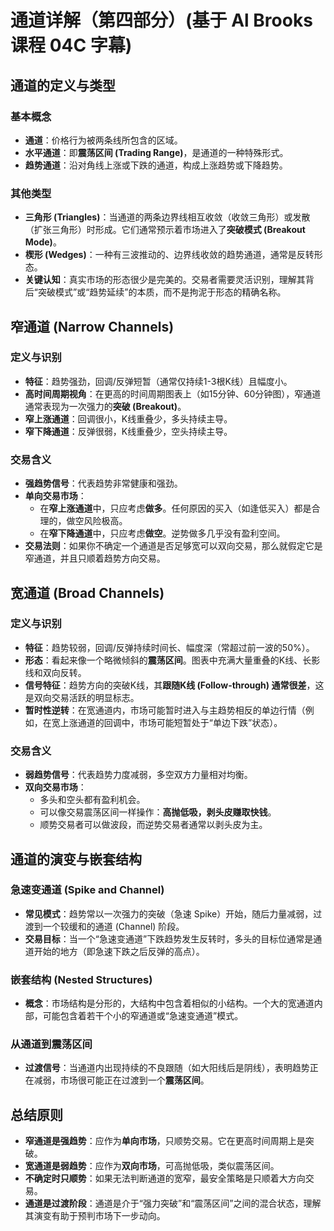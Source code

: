 # 通道详解（第四部分）(基于 Al Brooks 课程 04C 字幕)

## 通道的定义与类型

### 基本概念
-   **通道**：价格行为被两条线所包含的区域。
-   **水平通道**：即**震荡区间 (Trading Range)**，是通道的一种特殊形式。
-   **趋势通道**：沿对角线上涨或下跌的通道，构成上涨趋势或下降趋势。

### 其他类型
-   **三角形 (Triangles)**：当通道的两条边界线相互收敛（收敛三角形）或发散（扩张三角形）时形成。它们通常预示着市场进入了**突破模式 (Breakout Mode)**。
-   **楔形 (Wedges)**：一种有三波推动的、边界线收敛的趋势通道，通常是反转形态。
-   **关键认知**：真实市场的形态很少是完美的。交易者需要灵活识别，理解其背后“突破模式”或“趋势延续”的本质，而不是拘泥于形态的精确名称。

## 窄通道 (Narrow Channels)

### 定义与识别
-   **特征**：趋势强劲，回调/反弹短暂（通常仅持续1-3根K线）且幅度小。
-   **高时间周期视角**：在更高的时间周期图表上（如15分钟、60分钟图），窄通道通常表现为一次强力的**突破 (Breakout)**。
-   **窄上涨通道**：回调很小，K线重叠少，多头持续主导。
-   **窄下降通道**：反弹很弱，K线重叠少，空头持续主导。

### 交易含义
-   **强趋势信号**：代表趋势非常健康和强劲。
-   **单向交易市场**：
    -   在**窄上涨通道**中，只应考虑**做多**。任何原因的买入（如逢低买入）都是合理的，做空风险极高。
    -   在**窄下降通道**中，只应考虑**做空**。逆势做多几乎没有盈利空间。
-   **交易法则**：如果你不确定一个通道是否足够宽可以双向交易，那么就假定它是窄通道，并且只顺着趋势方向交易。

## 宽通道 (Broad Channels)

### 定义与识别
-   **特征**：趋势较弱，回调/反弹持续时间长、幅度深（常超过前一波的50%）。
-   **形态**：看起来像一个略微倾斜的**震荡区间**。图表中充满大量重叠的K线、长影线和双向反转。
-   **信号特征**：趋势方向的突破K线，其**跟随K线 (Follow-through) 通常很差**，这是双向交易活跃的明显标志。
-   **暂时性逆转**：在宽通道内，市场可能暂时进入与主趋势相反的单边行情（例如，在宽上涨通道的回调中，市场可能短暂处于“单边下跌”状态）。

### 交易含义
-   **弱趋势信号**：代表趋势力度减弱，多空双方力量相对均衡。
-   **双向交易市场**：
    -   多头和空头都有盈利机会。
    -   可以像交易震荡区间一样操作：**高抛低吸，剥头皮赚取快钱**。
    -   顺势交易者可以做波段，而逆势交易者通常以剥头皮为主。

## 通道的演变与嵌套结构

### 急速变通道 (Spike and Channel)
-   **常见模式**：趋势常以一次强力的突破（急速 Spike）开始，随后力量减弱，过渡到一个较缓和的通道 (Channel) 阶段。
-   **交易目标**：当一个“急速变通道”下跌趋势发生反转时，多头的目标位通常是通道开始的地方（即急速下跌之后反弹的高点）。

### 嵌套结构 (Nested Structures)
-   **概念**：市场结构是分形的，大结构中包含着相似的小结构。一个大的宽通道内部，可能包含着若干个小的窄通道或“急速变通道”模式。

### 从通道到震荡区间
-   **过渡信号**：当通道内出现持续的不良跟随（如大阳线后是阴线），表明趋势正在减弱，市场很可能正在过渡到一个**震荡区间**。

## 总结原则
-   **窄通道是强趋势**：应作为**单向市场**，只顺势交易。它在更高时间周期上是突破。
-   **宽通道是弱趋势**：应作为**双向市场**，可高抛低吸，类似震荡区间。
-   **不确定时只顺势**：如果无法判断通道的宽窄，最安全策略是只顺着大方向交易。
-   **通道是过渡阶段**：通道是介于“强力突破”和“震荡区间”之间的混合状态，理解其演变有助于预判市场下一步动向。
